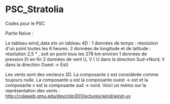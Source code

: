 # PSC_Stratolia
Codes pour le PSC

Partie Naïve :


Le tableau wind_data ets un tableau 4D :
    1 données de temps : résolution d'un point toutes les 6 heures.
    2 données de longitude et de latitude : résolution  2,5 ° , soit un point tous les 278 km environ
    1 données de pression 
    Et en fin 2 données de vent U, V ( U dans la direction Sud->Nord; V dans la direction Ouest -> Est)
    

Les vents sont des vecteurs 2D. La composante z est considérée comme toujours nulle. 
La composante u est la composante ouest -> est et la composante v est la composante sud -> nord.
Voici un mémo sur la représentation des vents : http://colaweb.gmu.edu/dev/clim301/lectures/wind/wind-uv